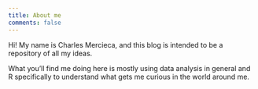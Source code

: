 ```yaml
---
title: About me
comments: false
---
```



Hi! My name is Charles Mercieca, and this blog is intended to be a repository of all my ideas.

What you’ll find me doing here is mostly using data analysis in general and R specifically to understand what gets me curious in the world around me.